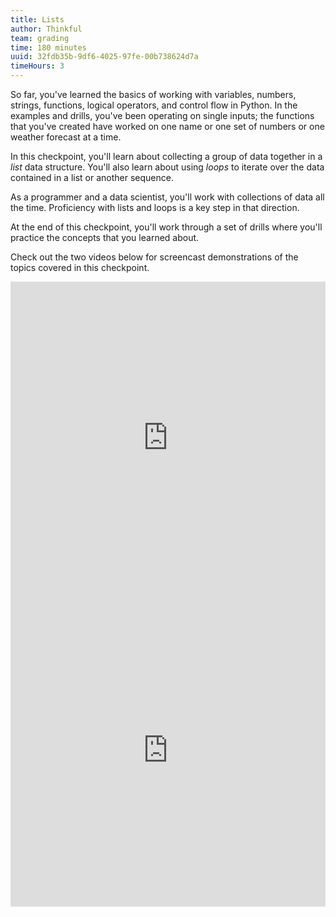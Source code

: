 ```yaml
---
title: Lists
author: Thinkful
team: grading
time: 180 minutes
uuid: 32fdb35b-9df6-4025-97fe-00b738624d7a
timeHours: 3
---
```


So far, you've learned the basics of working with variables, numbers, strings, functions, logical operators, and control flow in Python. In the examples and drills, you've been operating on single inputs; the functions that you've created have worked on one name or one set of numbers or one weather forecast at a time.

In this checkpoint, you'll learn about collecting a group of data together in a *list* data structure. You'll also learn about using *loops* to iterate over the data contained in a list or another sequence.

As a programmer and a data scientist, you'll work with collections of data all the time. Proficiency with lists and loops is a key step in that direction.

At the end of this checkpoint, you'll work through a set of drills where you'll practice the concepts that you learned about.

<jupyter Notebook-name="working_with_lists" course-code="DSBC"></jupyter>

Check out the two videos below for screencast demonstrations of the topics covered in this checkpoint.

<iframe id="kaltura_player_1590583169" src="https://cdnapisec.kaltura.com/p/2315191/sp/231519100/embedIframeJs/uiconf_id/45331192/partner_id/2315191?iframeembed=true&playerId=kaltura_player_1590583169&entry_id=1_p1we3r7l" width="100%" height="500" allowfullscreen webkitallowfullscreen mozAllowFullScreen allow="autoplay *; fullscreen *; encrypted-media *" frameborder="0"></iframe>

<iframe id="kaltura_player_1592834566" src="https://cdnapisec.kaltura.com/p/2315191/sp/231519100/embedIframeJs/uiconf_id/45331192/partner_id/2315191?iframeembed=true&playerId=kaltura_player_1592834566&entry_id=1_h88afwku" width="100%" height="500" allowfullscreen webkitallowfullscreen mozAllowFullScreen allow="autoplay *; fullscreen *; encrypted-media *" frameborder="0"></iframe>

